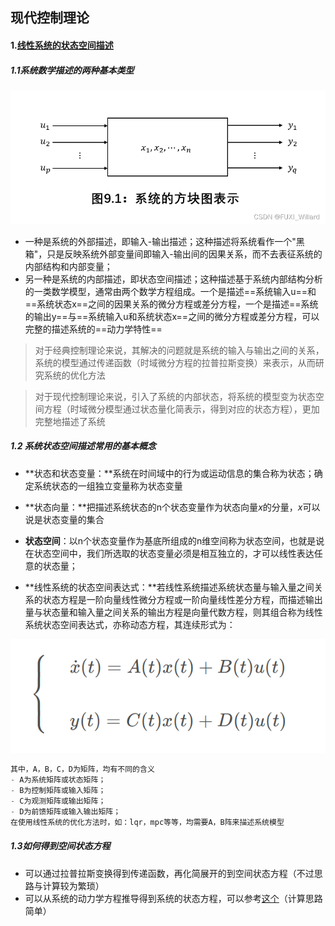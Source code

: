 ## 现代控制理论

#### 1.[线性系统的状态空间描述](https://blog.csdn.net/qq_39032096/article/details/109609898)

##### 1.1系统数学描述的两种基本类型

![](../pictures/system-block.png)

- 一种是系统的外部描述，即输入-输出描述；这种描述将系统看作一个"黑箱"，只是反映系统外部变量间即输入-输出间的因果关系，而不去表征系统的内部结构和内部变量；
- 另一种是系统的内部描述，即状态空间描述；这种描述基于系统内部结构分析的一类数学模型，通常由两个数学方程组成。一个是描述==系统输入u==和==系统状态x==之间的因果关系的微分方程或差分方程，一个是描述==系统的输出y==与==系统输入u和系统状态x==之间的微分方程或差分方程，可以完整的描述系统的==动力学特性==

> 对于经典控制理论来说，其解决的问题就是系统的输入与输出之间的关系，系统的模型通过传递函数（时域微分方程的拉普拉斯变换）来表示，从而研究系统的优化方法

> 对于现代控制理论来说，引入了系统的内部状态，将系统的模型变为状态空间方程（时域微分模型通过状态量化简表示，得到对应的状态方程），更加完整地描述了系统



##### 1.2 系统状态空间描述常用的基本概念

- **状态和状态变量：**系统在时间域中的行为或运动信息的集合称为状态；确定系统状态的一组独立变量称为状态变量
- **状态向量：**把描述系统状态的n个状态变量作为状态向量*x*的分量，*x*可以说是状态变量的集合
- **状态空间**：以n个状态变量作为基底所组成的n维空间称为状态空间，也就是说在状态空间中，我们所选取的状态变量必须是相互独立的，才可以线性表达任意的状态量；

- **线性系统的状态空间表达式：**若线性系统描述系统状态量与输入量之间关系的状态方程是一阶向量线性微分方程或一阶向量线性差分方程，而描述输出量与状态量和输入量之间关系的输出方程是向量代数方程，则其组合称为线性系统状态空间表达式，亦称动态方程，其连续形式为：

![](../pictures/linear-system.png)

```c
其中，A，B，C，D为矩阵，均有不同的含义
- A为系统矩阵或状态矩阵；
- B为控制矩阵或输入矩阵；
- C为观测矩阵或输出矩阵；
- D为前馈矩阵或输入输出矩阵；
在使用线性系统的优化方法时，如：lqr，mpc等等，均需要A，B阵来描述系统模型
```



##### 1.3如何得到空间状态方程

- 可以通过拉普拉斯变换得到传递函数，再化简展开的到空间状态方程（不过思路与计算较为繁琐）
- 可以从系统的动力学方程推导得到系统的状态方程，可以参考[这个](https://blog.csdn.net/qq_39032096/article/details/109609898)（计算思路简单）

